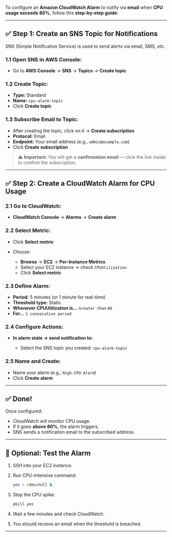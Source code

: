 To configure an **Amazon CloudWatch Alarm** to notify via **email** when **CPU usage exceeds 80%**, follow this **step-by-step guide**:

---

## ✅ Step 1: Create an SNS Topic for Notifications

SNS (Simple Notification Service) is used to send alerts via email, SMS, etc.

### 1.1 Open SNS in AWS Console:

* Go to **AWS Console** → **SNS** → **Topics** → **Create topic**

### 1.2 Create Topic:

* **Type:** Standard
* **Name:** `cpu-alarm-topic`
* Click **Create topic**

### 1.3 Subscribe Email to Topic:

* After creating the topic, click on it → **Create subscription**
* **Protocol:** Email
* **Endpoint:** Your email address (e.g., `admin@example.com`)
* Click **Create subscription**

> ⚠️ **Important:** You will get a **confirmation email** — click the link inside to confirm the subscription.

---

## ✅ Step 2: Create a CloudWatch Alarm for CPU Usage

### 2.1 Go to CloudWatch:

* **CloudWatch Console** → **Alarms** → **Create alarm**

### 2.2 Select Metric:

* Click **Select metric**
* Choose:

  * **Browse** → **EC2** → **Per-Instance Metrics**
  * Select your EC2 instance → check `CPUUtilization`
  * Click **Select metric**

### 2.3 Define Alarm:

* **Period:** 5 minutes (or 1 minute for real-time)
* **Threshold type:** Static
* **Whenever CPUUtilization is...** `Greater than` `80`
* **For...** `1 consecutive period`

### 2.4 Configure Actions:

* **In alarm state → send notification to:**

  * Select the SNS topic you created: `cpu-alarm-topic`

### 2.5 Name and Create:

* Name your alarm (e.g., `High-CPU-Alarm`)
* Click **Create alarm**

---

## ✅ Done!

Once configured:

* CloudWatch will monitor CPU usage.
* If it goes **above 80%**, the alarm triggers.
* SNS sends a notification email to the subscribed address.

---

## 🧪 Optional: Test the Alarm

1. SSH into your EC2 instance.
2. Run CPU-intensive command:

   ```bash
   yes > /dev/null &
   ```
3. Stop the CPU spike:
   ```bash
   pkill yes
   ```
3. Wait a few minutes and check CloudWatch.
4. You should receive an email when the threshold is breached.

---
